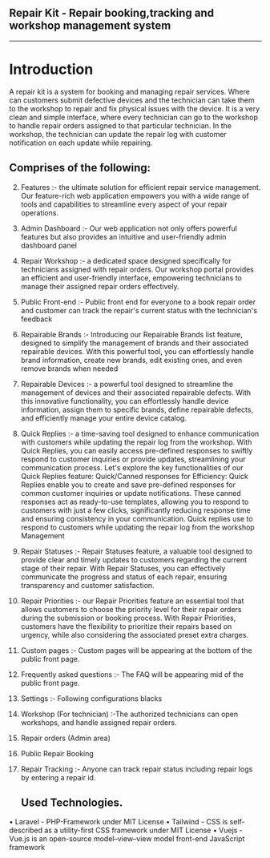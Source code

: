 ## Repair Kit - Repair booking,tracking and workshop management system

<hr>

# Introduction

A repair kit is a system for booking and managing repair services. Where can customers submit defective devices and the technician can take them to the workshop to repair and fix physical issues with the device.
It is a very clean and simple interface, where every technician can go to the workshop to handle repair orders assigned to that particular technician.
In the workshop, the technician can update the repair log with customer notification on each update while repairing.

## Comprises of the following:

2. Features :- the ultimate solution for efficient repair service management. Our feature-rich web application empowers you with a wide range of tools and capabilities to streamline every aspect of your repair operations.
3. Admin Dashboard :- Our web application not only offers powerful features but also provides an intuitive and user-friendly admin dashboard panel
4. Repair Workshop :- a dedicated space designed specifically for technicians assigned with repair orders. Our workshop portal provides an efficient and user-friendly interface, empowering technicians to manage their assigned repair orders effectively.
5. Public Front-end :- Public front end for everyone to a book repair order and customer can track the repair's current status with the technician's feedback
6. Repairable Brands :- Introducing our Repairable Brands list feature, designed to simplify the management of brands and their associated repairable devices. With this powerful tool, you can effortlessly handle brand information, create new brands, edit existing ones, and even remove brands when needed
7. Repairable Devices :- a powerful tool designed to streamline the management of devices and their associated repairable defects. With this innovative functionality, you can effortlessly handle device information, assign them to specific brands, define repairable defects, and efficiently manage your entire device catalog.
8. Quick Replies :- a time-saving tool designed to enhance communication with customers while updating the repair log from the workshop. With Quick Replies, you can easily access pre-defined responses to swiftly respond to customer inquiries or provide updates, streamlining your communication process. Let's explore the key functionalities of our Quick Replies feature:
Quick/Canned responses for Efficiency: Quick Replies enable you to create and save pre-defined responses for common customer inquiries or update notifications. These canned responses act as ready-to-use templates, allowing you to respond to customers with just a few clicks, significantly reducing response time and ensuring consistency in your communication.
Quick replies use to respond to customers while updating the repair log from the workshop Management
9. Repair Statuses :- Repair Statuses feature, a valuable tool designed to provide clear and timely updates to customers regarding the current stage of their repair. With Repair Statuses, you can effectively communicate the progress and status of each repair, ensuring transparency and customer satisfaction.
10. Repair Priorities :- our Repair Priorities feature an essential tool that allows customers to choose the priority level for their repair orders during the submission or booking process. With Repair Priorities, customers have the flexibility to prioritize their repairs based on urgency, while also considering the associated preset extra charges.
11. Custom pages :- Custom pages will be appearing at the bottom of the public front page.
12. Frequently asked questions :- The FAQ will be appearing mid of the public front page.
13. Settings :- Following configurations blacks
14. Workshop (For technician) :-The authorized technicians can open workshops, and handle assigned repair orders.
15. Repair orders (Admin area)
16. Public Repair Booking
17. Repair Tracking :- Anyone can track repair status including repair logs by entering a repair id.
    
    ## Used Technologies.
•	Laravel - PHP-Framework under MIT License
•	Tailwind - CSS is self-described as a utility-first CSS framework under MIT License
•	Vuejs - Vue.js is an open-source model–view–view model front-end JavaScript framework

    

